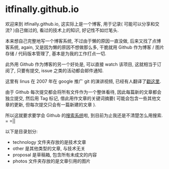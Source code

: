 # itfinally.github.io

欢迎来到 itfinally.github.io, 这实际上是一个博客, 用于记录( 可能可以分享和交流? )自己做过的, 看过的技术上的知识, 好记性不如烂笔头.

本来想自己完整地写一个博客系统, 不过由于懒的原因一直没做, 后来又找了点博客系统, again, 又是因为懒的原因不想做那么多, 干脆就用 Github 作为博客 / 图片存储 / 代码版本管理了, 基本是为我的工作打点一切.

此外用 Github 作为博客的另一个好处是, 可以直接 watch 该项目, 这就相当于订阅了, 只要有提交, issue 之类的活动都会邮件通知.

这里有 linus 在 2007 年在 google 推广 git 的演讲视频, 已经有人翻译了[戳这里](https://www.bilibili.com/video/av34867224/). 

由于 Github 每次提交都会将所有文件作为一个整体看待, 因此每篇新的文章都会独立提交, 然后用 Tag 标记, 借此用作文章的关键词摘要( 可能会包含一些其他文章的更新, 但每次提交只会有一篇新建的文章 ).

所以这就要求要学会 Github 的[搜索系统](https://help.github.com/articles/searching-code)啦, 到目前为止我还是不清楚怎么用搜索. = =||

以下是目录划分:

- technology 文件夹存放的是技术文章
- other 是其他类型的文章, 与技术无关
- proposal 是草稿箱, 包含所有未成文的内容
- photos 文件夹存放的是文章引用的图片

